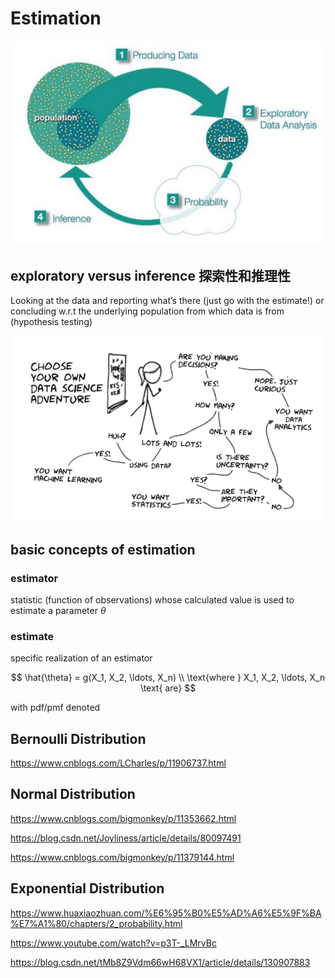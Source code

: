 # Estimation

![1736162042674](image/Estimation/1736162042674.png)

## exploratory versus inference 探索性和推理性

Looking at the data and reporting what’s there (just go with the estimate!) or concluding w.r.t the underlying population from which data is from (hypothesis testing)

![1736162131227](image/Estimation/1736162131227.png)

## basic concepts of estimation

### estimator

statistic (function of observations) whose calculated value is used to estimate a parameter $\theta$

### estimate

specific realization of an estimator

$$
\hat{\theta} = g(X_1, X_2, \ldots, X_n) \\
\text{where } X_1, X_2, \ldots, X_n \text{ are}
$$

with pdf/pmf denoted




## Bernoulli Distribution




https://www.cnblogs.com/LCharles/p/11906737.html




## Normal Distribution


https://www.cnblogs.com/bigmonkey/p/11353662.html



https://blog.csdn.net/Joyliness/article/details/80097491

https://www.cnblogs.com/bigmonkey/p/11379144.html



## Exponential Distribution




https://www.huaxiaozhuan.com/%E6%95%B0%E5%AD%A6%E5%9F%BA%E7%A1%80/chapters/2_probability.html


https://www.youtube.com/watch?v=p3T-_LMrvBc












https://blog.csdn.net/tMb8Z9Vdm66wH68VX1/article/details/130907883
